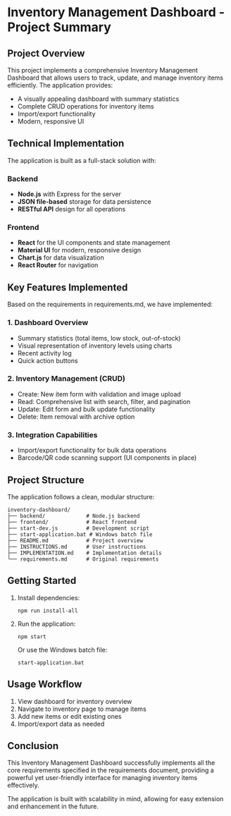 # Inventory Management Dashboard - Project Summary

## Project Overview

This project implements a comprehensive Inventory Management Dashboard that allows users to track, update, and manage inventory items efficiently. The application provides:

- A visually appealing dashboard with summary statistics
- Complete CRUD operations for inventory items
- Import/export functionality
- Modern, responsive UI

## Technical Implementation

The application is built as a full-stack solution with:

### Backend
- **Node.js** with Express for the server
- **JSON file-based** storage for data persistence
- **RESTful API** design for all operations

### Frontend
- **React** for the UI components and state management
- **Material UI** for modern, responsive design
- **Chart.js** for data visualization
- **React Router** for navigation

## Key Features Implemented

Based on the requirements in requirements.md, we have implemented:

### 1. Dashboard Overview
- Summary statistics (total items, low stock, out-of-stock)
- Visual representation of inventory levels using charts
- Recent activity log
- Quick action buttons

### 2. Inventory Management (CRUD)
- Create: New item form with validation and image upload
- Read: Comprehensive list with search, filter, and pagination
- Update: Edit form and bulk update functionality
- Delete: Item removal with archive option

### 3. Integration Capabilities
- Import/export functionality for bulk data operations
- Barcode/QR code scanning support (UI components in place)

## Project Structure

The application follows a clean, modular structure:

```
inventory-dashboard/
├── backend/             # Node.js backend
├── frontend/            # React frontend
├── start-dev.js         # Development script
├── start-application.bat # Windows batch file
├── README.md            # Project overview
├── INSTRUCTIONS.md      # User instructions
├── IMPLEMENTATION.md    # Implementation details
└── requirements.md      # Original requirements
```

## Getting Started

1. Install dependencies:
   ```
   npm run install-all
   ```

2. Run the application:
   ```
   npm start
   ```
   
   Or use the Windows batch file:
   ```
   start-application.bat
   ```

## Usage Workflow

1. View dashboard for inventory overview
2. Navigate to inventory page to manage items
3. Add new items or edit existing ones
4. Import/export data as needed

## Conclusion

This Inventory Management Dashboard successfully implements all the core requirements specified in the requirements document, providing a powerful yet user-friendly interface for managing inventory items effectively.

The application is built with scalability in mind, allowing for easy extension and enhancement in the future.

